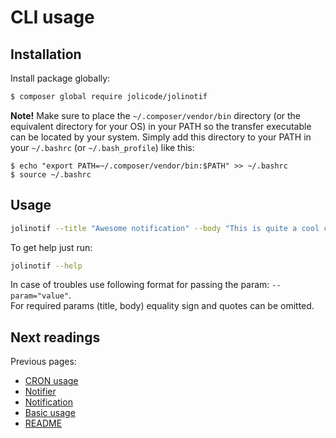 # CLI usage

## Installation

Install package globally:

```bash
$ composer global require jolicode/jolinotif
```

**Note!** Make sure to place the `~/.composer/vendor/bin` directory (or the equivalent directory for your OS) in your PATH so the transfer executable can be located by your system. Simply add this directory to your PATH in your `~/.bashrc` (or `~/.bash_profile`) like this:

```
$ echo "export PATH=~/.composer/vendor/bin:$PATH" >> ~/.bashrc
$ source ~/.bashrc
```

## Usage

```bash
jolinotif --title "Awesome notification" --body "This is quite a cool cross-platform notification!"
```

To get help just run:

```bash
jolinotif --help
```

In case of troubles use following format for passing the param: `--param="value"`.  
For required params (title, body) equality sign and quotes can be omitted. 

## Next readings

Previous pages:

* [CRON usage](04-cron-usage.md)
* [Notifier](03-notifier.md)
* [Notification](02-notification.md)
* [Basic usage](01-basic-usage.md)
* [README](../README.md)
